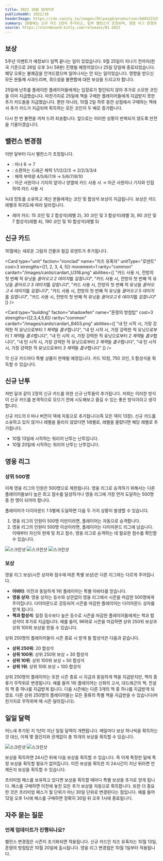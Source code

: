 ```yaml
---
title: 2022 10월 업데이트
publishedAt: 2022/10
headerImage: https://cdn.sanity.io/images/5hlpazgd/production/8d832232926ea86a6b41a5e6c9134b98fd4605b3-1920x622.png
summary: 10월에는 신규 카드 2장이 추가되고, 일부 밸런스가 조정되며, 영웅 리그 변경과 함께 일일 달력이 새롭게 변화합니다.
source: https://stormbound-kitty.com/releases/01-2023
---
```


<script>
    import Old from "$components/Old.svelte";
    import ImageBlock from "$components/ImageBlock.svelte";
    import FlexibleList from "$components/FlexibleList.svelte";
    import Icon from "$components/Icon.svelte";
    import Card from "$components/Card.svelte";
    import CardLink from "$components/CardLink.svelte";
    import Comment from "$components/Comment.svelte";
</script>

## 보상
5주년 이벤트가 예정보다 일찍 끝나는 일이 있었습니다. 9월 25일이 지나기 전까지(한국 기준으로 26일 오후 3시 59분) 진행될 예정이었으나 25일 당일에 종료되었습니다. 해당 오류는 불쾌감을 안겨드렸으며 일어나서는 안 되는 일이었습니다. 영향을 받으신 모든 분들께 사과드리며, 겪으셨을 불편함에 대한 보상을 드리고자 합니다.

25일에 난투를 플레이한 플레이어들에게는 입장료가 할인되지 않아 추가로 소모한 코인을 이미 지급했습니다. 마찬가지로 25일에 책을 구매한 플레이어들에게 지급받지 못한 추가 카드들을 지급했습니다. 뿐만 아니라, 10월 2일 하루 동안 상점에서 구매하는 책에서 추가 카드가 지급되며 획득하는 모든 코인이 두 배로 증가합니다.

다시 한 번 불편을 끼쳐 드려 죄송합니다. 앞으로는 이러한 상황이 반복되지 않도록 만전을 기울이겠습니다.

## 밸런스 변경점
이번 달부터 다시 밸런스가 조정됩니다.

  - <CardLink target="늑대 망토" />: 마나 <Old>6</Old> → 7
  - <CardLink target="용자리 방랑자" />: 소환하는 드래곤 체력 <Old>1/1/2/2/3</Old> → 2/2/3/3/4
  - <CardLink target="황혼을 부르는 노인" />: 체력 부여량 <Old>4/5/6/7/9</Old> → 5/6/7/8/10
  - <CardLink target="사원 수호자" />: <Old>아군 사원이나 기지의 앞이나 양옆에 카드 사용 시</Old> → 아군 사원이나 기지와 인접하여 카드 사용 시

<Comment>

늑대 망토를 소유하고 계신 분들에게는 코인 및 합성석 보상이 지급됩니다. 보상은 카드 레벨과 희귀도에 따라 달라집니다.

  - <Icon type="rare" /> 레어 카드: <Icon type="coin" /> 15 코인 및 <Icon type="stone" /> 2 합성석(레벨 2), <Icon type="coin" /> 30 코인 및 <Icon type="stone" /> 3 합성석(레벨 3), <Icon type="coin" /> 90 코인 및 <Icon type="stone" /> 7 합성석(레벨 4), <Icon type="coin" /> 190 코인 및 <Icon type="stone" /> 10 합성석(레벨 5)

</Comment>

## 신규 카드
10월에는 새로운 그림자 건물과 철갑 로덴트가 추가됩니다.

<Card type="unit" faction="ironclad" name="치즈 유혹자" unitType="로덴트" cost=3 strengths={[1, 2, 3, 4, 5]} movement=1 rarity="common" cardart="/images/cards/cardart_U318.png" abilities={[
    "카드 사용 시, 전방의 첫 번째 적 유닛을 *끌어오고 2 데미지*를 *입힙니다*",
    "카드 사용 시, 전방의 첫 번째 적 유닛을 *끌어오고 3 데미지*를 *입힙니다*",
    "카드 사용 시, 전방의 첫 번째 적 유닛을 *끌어오고 4 데미지*를 *입힙니다*",
    "카드 사용 시, 전방의 첫 번째 적 유닛을 *끌어오고 5 데미지*를 *입힙니다*",
    "카드 사용 시, 전방의 첫 번째 적 유닛을 *끌어오고 6 데미지*를 *입힙니다*"
]} />

<Card type="building" faction="shadowfen" name="혼령의 방첨탑" cost=3 strengths={[2,3,4,5,6]} rarity="common" cardart="/images/cards/cardart_B403.png" abilities={[
    "내 턴 시작 시, 가장 강력한 적 유닛으로부터 *1 체력*을 *흡수*합니다",
    "내 턴 시작 시, 가장 강력한 적 유닛으로부터 *1 체력*을 *흡수*합니다",
    "내 턴 시작 시, 가장 강력한 적 유닛으로부터 *2 체력*을 *흡수*합니다",
    "내 턴 시작 시, 가장 강력한 적 유닛으로부터 *2 체력*을 *흡수*합니다",
    "내 턴 시작 시, 가장 강력한 적 유닛으로부터 *3 체력*을 *흡수*합니다"
]} />

각 신규 카드마다 특별 상품이 판매될 예정입니다. 카드 10장, <Icon type="coin" /> 750 코인, <Icon type="stone" /> 5 합성석을 획득할 수 있습니다.

## 신규 난투
저번 달과 같이 2장의 신규 카드를 위한 신규 난투들이 추가됩니다. 저희는 이러한 방식이 신규 카드를 본격적으로 모으기 전에 시도해보고 즐길 수 있는 좋은 방식이라고 생각합니다.

신규 카드의 0 마나 버전이 덱에 자동으로 추가됩니다(즉 모든 덱이 13장). 신규 카드를 소유하고 있지 않거나 레벨을 올리지 않았다면 1레벨로, 레벨을 올렸다면 해당 레벨로 추가됩니다.

  - 10월 13일에 시작하는 워리어 난투는 <CardLink target="치즈 유혹자" /> 난투입니다.
  - 10월 20일에 시작하는 워리어 난투는 <CardLink target="혼령의 방첨탑" /> 난투입니다.

## 영웅 리그
### 상위 500명
이제 영웅 리그의 인원은 500명으로 제한됩니다. 영웅 리그로 승격하기 위해서는 다른 플레이어들보다 높은 최고 점수를 달성하거나 영웅 리그에 가장 먼저 도달하는 500명 중 한 명이 되어야 합니다.

플레이어가 다이아몬드 1 5별에 도달하면 다음 두 가지 상황이 발생할 수 있습니다.

  1. 영웅 리그의 인원이 500명 미만이라면, 플레이어는 자동으로 승격합니다.
  2. 영웅 리그의 인원이 500명 이상이라면, 플레이어는 다이아몬드 리그에 남습니다. 이때부터 자신의 현재 및 최고 점수, 영웅 리그로 승격하는 데 필요한 점수를 확인할 수 있습니다.

<FlexibleList allowOverflow>
    <img alt="스크린샷" src="https://dcimg4.dcinside.co.kr/viewimage.php?id=3ea9df34e8d037b360bb87&no=24b0d769e1d32ca73dea87fa11d02831dd19b8e7fc4eb19683da708446d82daeaea2a3d6b0059d76899727834b0624383e23d1915c59bdef37c6eeca439fa15c18547c38c7cd1c#screenshot"/>
    <img alt="스크린샷" src="https://dcimg4.dcinside.co.kr/viewimage.php?id=3ea9df34e8d037b360bb87&no=24b0d769e1d32ca73dea87fa11d02831dd19b8e7fc4eb19683da708446d82daeaea2a3d6b0059d76899727834b0624383e23d1915c59bdef37c6ee9e4a97a20b07ffbe78bd7215#screenshot"/>
    <img alt="스크린샷" src="https://dcimg4.dcinside.co.kr/viewimage.php?id=3ea9df34e8d037b360bb87&no=24b0d769e1d32ca73dea87fa11d02831dd19b8e7fc4eb19683da708446d82daeaea2a3d6b0059d76899727834b0624383e23d1915c59bdef37c6ee9d43ccf65ebf821eec5bc411#screenshot"/>
</FlexibleList>

### 보상
영웅 리그 보상(시즌 상자와 점수에 따른 특별 보상)은 다른 리그와는 다르게 주어집니다.

  - **아바타**: 이전과 동일하게 1위 플레이어는 특별 아바타를 얻습니다.
  - **영웅 상자**: 영웅 상자는 등수와 상관없이 영웅 리그에서 시즌을 마감한 500명에게 주어집니다. 다이아몬드로 강등되어 시즌을 마감한 플레이어는 다이아몬드 상자를 받게 됩니다.
  - **책과 합성석**: 일정 등수보다 높은 등수로 시즌을 마감한 플레이어들에게는 책과 합성석이 추가로 지급됩니다. 예를 들어, 96위로 시즌을 마감하면 상위 250위 보상과 상위 100위 보상을 받을 수 있습니다.

상위 250명의 플레이어들이 시즌 종료 시 받게 될 합성석은 다음과 같습니다.

  - **상위 250위**: 20 합성석
  - **상위 100위**: 상위 250위 보상 + 30 합성석
  - **상위 10위**: 상위 100위 보상 + 50 합성석
  - **상위 1위**: 상위 10위 보상 + 100 합성석

상위 250명의 플레이어는 또한 시즌 종료 시 지금과 동일하게 책을 지급받지만, 책의 종류가 무작위로 변경됩니다. 예를 들어 1위 플레이어는 신화의 고서, 대드래곤의 책, 전설의 책 중 하나를 지급받게 됩니다. 다음 시즌에는 다른 3개의 책 중 하나를 지급받게 되겠죠. 다른 상위 250명의 플레이어들는 모든 종류의 특별 책을 지급받을 수 있습니다(마찬가지로 무작위며 매 시즌 달라집니다).

## 일일 달력
어느새 추가된 지 1년이 지난 일일 달력이 개편됩니다. 매일마다 보상 하나씩을 획득하는 것 대신, 이제 몇 월인지와 관계없이 총 15개의 보상을 획득할 수 있습니다.

<FlexibleList allowOverflow>
    <img alt="스크린샷" src="https://cdn.sanity.io/images/5hlpazgd/production/1b600422f993df4ca0e6c605046e381aa82667bd-1536x2048.jpg#screenshot" />
    <img alt="스크린샷" src="https://cdn.sanity.io/images/5hlpazgd/production/762a9800321b6915f685034805d24aac5202bec9-1536x2048.jpg#screenshot" />
</FlexibleList>

보상을 획득하면 24시간 뒤에 다음 보상을 획득할 수 있습니다. 즉 이제 특정한 달에 특정 보상을 획득할 필요가 없어집니다. 이전 보상을 획득한 지 24시간이 지난 뒤라면 언제든지 보상을 획득할 수 있습니다.

프리미엄 패스를 보유하고 있다면 보상을 획득할 때마다 특별 보상을 추가로 얻게 됩니다. 패스를 구매하면 이전에 놓친 모든 추가 보상을 자동으로 획득합니다. 또한 더 중요한 것은 프리미엄 패스가 월 단위가 아닌 30일 단위로 변경된다는 점입니다. 예를 들어 12일 오후 1시에 패스를 구매하면 정확히 30일 뒤 오후 1시에 종료됩니다.

## 자주 묻는 질문
### 언제 업데이트가 진행되나요?
밸런스 변경점은 시즌이 초기화되면 적용됩니다. 신규 카드인 치즈 유혹자는 10월 13일, 혼령의 방첨탑은 10월 20일에 출시됩니다. 영웅 리그 변경점은 10월 1일부터 적용됩니다.